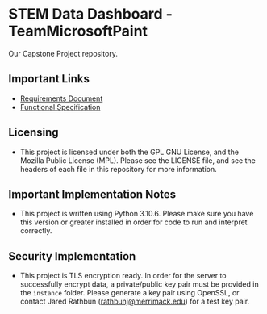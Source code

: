 # STEM Data Dashboard - TeamMicrosoftPaint
Our Capstone Project repository.

## Important Links
- [Requirements Document](https://docs.google.com/document/d/157iyS07rQm8yJFJeVWR_ZD2b1uBtJpyaRzKcNHmdzCQ/edit)
- [Functional Specification](https://docs.google.com/document/d/1Ypb2SLG7-zbuIucbpgP6dW7aTDYOCHmwdaHG1EaElTI/edit)

## Licensing
- This project is licensed under both the GPL GNU License, and the Mozilla Public License (MPL). Please see the LICENSE file, and see the headers of each file in this repository for more information.

## Important Implementation Notes
- This project is written using Python 3.10.6. Please make sure you have this version or greater installed in order for code to run and interpret correctly.

## Security Implementation
- This project is TLS encryption ready. In order for the server to successfully encrypt data, a private/public key pair must be provided in the `instance` folder. Please generate a key pair using OpenSSL, or contact Jared Rathbun (rathbunj@merrimack.edu) for a test key pair.
